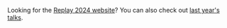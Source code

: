 Looking for the [Replay 2024 website](https://replay.temporal.io/2024)? You can also check out [last year's talks](https://temporal.io/resources/on-demand/replay-2024).
